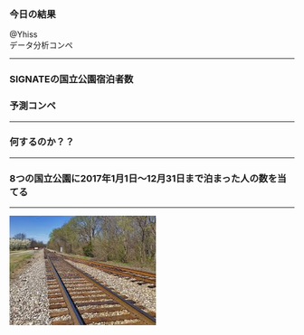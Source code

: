 ### 今日の結果

@Yhiss  
データ分析コンペ

---

### SIGNATEの国立公園宿泊者数  
### 予測コンペ

---
### 何するのか？？

---
### 8つの国立公園に2017年1月1日～12月31日まで泊まった人の数を当てる

---
![スラブ](https://github.com/yhiss/slide_20181103/blob/master/%E3%83%90%E3%83%A9%E3%82%B9%E3%83%88.jpg)


